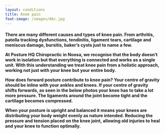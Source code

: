 ```yaml
---
layout: conditions
title: Knee pain
feat-image: /images/Abc.jpg
---
```

<section>
  <div class="col-12 center padded">
    <h4 KNEE PAIN IS VERY PREVALENT IN SOCIETY, ESPECIALLY AMONG ATHLETES AND THE WEEKEND WARRIORS. </h4>
    <p> There are many different causes and types of knee pain. From arthritis, patella tracking dysfunctions, tendinitis, ligament tears, cartilage and meniscus damage, bursitis, baker’s cysts just to name a few.

At Posture HQ Chiropractic in Noosa, we recognise that the body doesn’t work in isolation but that everything is connected and works as a single unit. With this understanding we treat knee pain from a holistic approach, working not just with your knee but your entire body.

How does forward posture contribute to knee pain?
Your centre of gravity should be inline with your ankles and knees. If your centre of gravity shifts forwards, as seen in the below photos your knee has to take a lot more pressure. The ligaments around the joint become tight and the cartilage becomes compressed.

When your posture is upright and balanced it means your knees are distributing your body weight evenly as nature intended. Reducing the pressure and tension placed on the knee joint, allowing old injuries to heal and your knee to function optimally. </p>
  </div>
</section>
